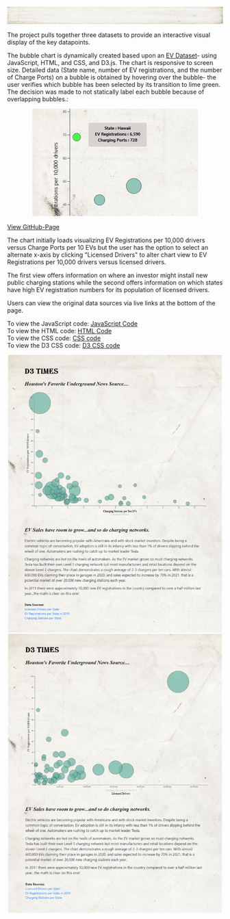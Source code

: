 <html>
<p align="center"><img width="100%" height="40px" src="Images/background.jpg"></p>            
<body>
<p>
The project pulls together three datasets to provide an interactive visual display of the key datapoints.

The bubble chart is dynamically created based upon an [EV Dataset](assets/data/EVs.csv)- using JavaScript, HTML, and CSS, and D3.js.  The chart is responsive to screen size. Detailed data (State name, number of EV registrations, and the number of Charge Ports) on a bubble is obtained by hovering over the bubble- the user verifies which bubble has been selected by its transition to lime green.  The decision was made to not statically label each bubble because of overlapping bubbles.: <p align="center"><img width="387" height="auto" src="Images/mouseover.PNG">

<a href="https://danawoodruff.github.io/d3-challenge/">View GitHub-Page</a><br>

The chart initially loads visualizing EV Registrations per 10,000 drivers versus Charge Ports per 10 EVs but the user has the option to select an alternate x-axis by clicking "Licensed Drivers" to alter chart view to EV Registrations per 10,000 drivers versus licensed drivers.

The first view offers information on where an investor might install new public charging stations while the second offers information on which states have high EV registration numbers for its population of licensed drivers.

Users can view the original data sources via live links at the bottom of the page.

To view the JavaScript code: [JavaScript Code](assets/js/app.js)<br>
To view the HTML code: [HTML Code](index.html)<br>
To view the CSS code: [CSS code](assets/css/style.css)<br>
To view the D3 CSS code: [D3 CSS code](assets/css/d3Style.css)</p>

<p align="center"><img width="500" height="auto" src="Images/pageview.PNG"> <img width="500" height="auto" src="Images/pageview2.PNG"></p>
</body>
</html>
